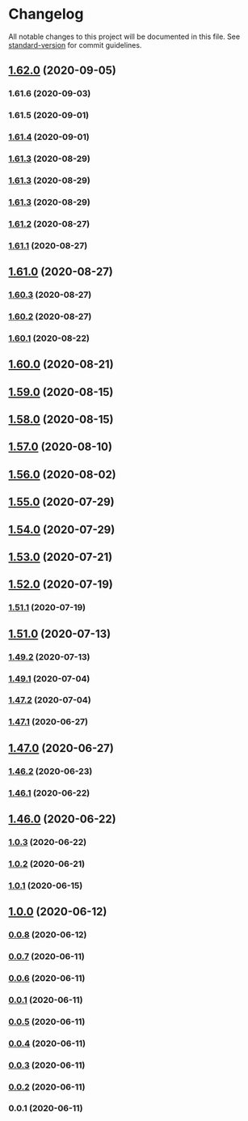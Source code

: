 # Changelog

All notable changes to this project will be documented in this file. See [standard-version](https://github.com/conventional-changelog/standard-version) for commit guidelines.

## [1.62.0](https://github.com/guan840912/cdk-gitlab-runner/compare/v1.61.6...v1.62.0) (2020-09-05)

### 1.61.6 (2020-09-03)

### 1.61.5 (2020-09-01)

### [1.61.4](https://github.com/guan840912/cdk-gitlab-runner/compare/v1.61.3...v1.61.4) (2020-09-01)

### [1.61.3](https://github.com/guan840912/cdk-gitlab-runner/compare/v1.61.2...v1.61.3) (2020-08-29)

### [1.61.3](https://github.com/guan840912/cdk-gitlab-runner/compare/v1.61.2...v1.61.3) (2020-08-29)

### [1.61.3](https://github.com/guan840912/cdk-gitlab-runner/compare/v1.61.2...v1.61.3) (2020-08-29)

### [1.61.2](https://github.com/guan840912/cdk-gitlab-runner/compare/v1.61.1...v1.61.2) (2020-08-27)

### [1.61.1](https://github.com/guan840912/cdk-gitlab-runner/compare/v1.61.0...v1.61.1) (2020-08-27)

## [1.61.0](https://github.com/guan840912/cdk-gitlab-runner/compare/v1.60.3...v1.61.0) (2020-08-27)

### [1.60.3](https://github.com/guan840912/cdk-gitlab-runner/compare/v1.60.2...v1.60.3) (2020-08-27)

### [1.60.2](https://github.com/guan840912/cdk-gitlab-runner/compare/v1.60.1...v1.60.2) (2020-08-27)

### [1.60.1](https://github.com/guan840912/cdk-gitlab-runner/compare/v1.60.0...v1.60.1) (2020-08-22)

## [1.60.0](https://github.com/guan840912/cdk-gitlab-runner/compare/v1.59.0...v1.60.0) (2020-08-21)

## [1.59.0](https://github.com/guan840912/cdk-gitlab-runner/compare/v1.58.0...v1.59.0) (2020-08-15)

## [1.58.0](https://github.com/guan840912/cdk-gitlab-runner/compare/v1.57.0...v1.58.0) (2020-08-15)

## [1.57.0](https://github.com/guan840912/cdk-gitlab-runner/compare/v1.56.0...v1.57.0) (2020-08-10)

## [1.56.0](https://github.com/guan840912/cdk-gitlab-runner/compare/v1.55.0...v1.56.0) (2020-08-02)

## [1.55.0](https://github.com/guan840912/cdk-gitlab-runner/compare/v1.54.0...v1.55.0) (2020-07-29)

## [1.54.0](https://github.com/guan840912/cdk-gitlab-runner/compare/v1.53.0...v1.54.0) (2020-07-29)

## [1.53.0](https://github.com/guan840912/cdk-gitlab-runner/compare/v1.52.0...v1.53.0) (2020-07-21)

## [1.52.0](https://github.com/guan840912/cdk-gitlab-runner/compare/v1.51.0...v1.52.0) (2020-07-19)

### [1.51.1](https://github.com/guan840912/cdk-gitlab-runner/compare/v1.51.0...v1.51.1) (2020-07-19)

## [1.51.0](https://github.com/guan840912/cdk-gitlab-runner/compare/v1.49.1...v1.51.0) (2020-07-13)

### [1.49.2](https://github.com/guan840912/cdk-gitlab-runner/compare/v1.49.1...v1.49.2) (2020-07-13)

### [1.49.1](https://github.com/guan840912/cdk-gitlab-runner/compare/v1.47.2...v1.49.1) (2020-07-04)

### [1.47.2](https://github.com/guan840912/cdk-gitlab-runner/compare/v1.47.1...v1.47.2) (2020-07-04)

### [1.47.1](https://github.com/guan840912/cdk-gitlab-runner/compare/v1.47.0...v1.47.1) (2020-06-27)

## [1.47.0](https://github.com/guan840912/cdk-gitlab-runner/compare/v1.46.2...v1.47.0) (2020-06-27)

### [1.46.2](https://github.com/guan840912/cdk-gitlab-runner/compare/v1.46.1...v1.46.2) (2020-06-23)

### [1.46.1](https://github.com/guan840912/cdk-gitlab-runner/compare/v1.46.0...v1.46.1) (2020-06-22)

## [1.46.0](https://github.com/guan840912/cdk-gitlab-runner/compare/v1.0.3...v1.46.0) (2020-06-22)

### [1.0.3](https://github.com/guan840912/cdk-gitlab-runner/compare/v1.0.2...v1.0.3) (2020-06-22)

### [1.0.2](https://github.com/guan840912/cdk-gitlab-runner/compare/v1.0.1...v1.0.2) (2020-06-21)

### [1.0.1](https://github.com/guan840912/cdk-gitlab-runner/compare/v1.0.0...v1.0.1) (2020-06-15)

## [1.0.0](https://github.com/guan840912/cdk-gitlab-runner/compare/v0.0.8...v1.0.0) (2020-06-12)

### [0.0.8](https://github.com/guan840912/cdk-gitlab-runner/compare/v0.0.7...v0.0.8) (2020-06-12)

### [0.0.7](https://github.com/guan840912/cdk-gitlab-runner/compare/v0.0.6...v0.0.7) (2020-06-11)

### [0.0.6](https://github.com/guan840912/cdk-gitlab-runner/compare/v0.0.5...v0.0.6) (2020-06-11)

### [0.0.1](https://github.com/guan840912/cdk-gitlab-runner/compare/v0.0.5...v0.0.1) (2020-06-11)

### [0.0.5](https://github.com/guan840912/cdk-gitlab-runner/compare/v0.0.4...v0.0.5) (2020-06-11)

### [0.0.4](https://github.com/guan840912/cdk-gitlab-runner/compare/v0.0.3...v0.0.4) (2020-06-11)

### [0.0.3](https://github.com/guan840912/cdk-gitlab-runner/compare/v0.0.2...v0.0.3) (2020-06-11)

### [0.0.2](https://github.com/guan840912/cdk-gitlab-runner/compare/v0.0.1...v0.0.2) (2020-06-11)

### 0.0.1 (2020-06-11)
